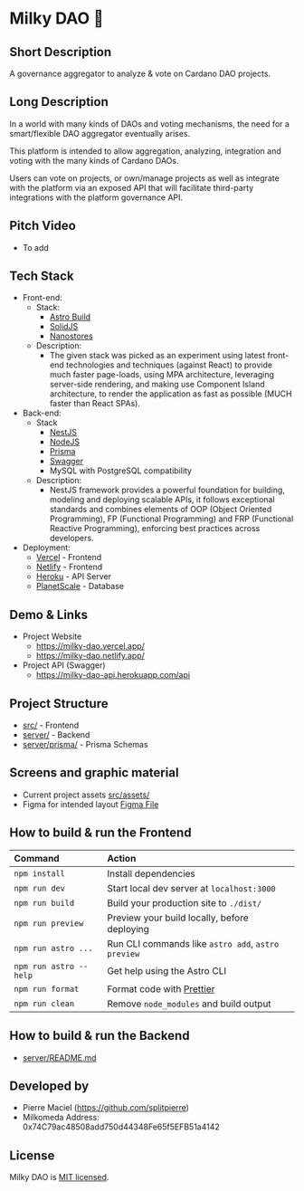 # Milky DAO 🌌

## Short Description

A governance aggregator to analyze & vote on Cardano DAO projects.

## Long Description

In a world with many kinds of DAOs and voting mechanisms, the need for a smart/flexible DAO aggregator eventually arises.

This platform is intended to allow aggregation, analyzing, integration and voting with the many kinds of Cardano DAOs.

Users can vote on projects, or own/manage projects as well as integrate with the platform via an exposed API that will facilitate third-party integrations with the platform governance API.

## Pitch Video

- To add

## Tech Stack

- Front-end:
  - Stack:
    - [Astro Build](https://astro.build/)
    - [SolidJS](https://www.solidjs.com/)
    - [Nanostores](https://github.com/nanostores/nanostores)
  - Description:
    - The given stack was picked as an experiment using latest front-end technologies and techniques (against React) to provide much faster page-loads, using MPA architecture, leveraging server-side rendering, and making use Component Island architecture, to render the application as fast as possible (MUCH faster than React SPAs).
- Back-end:
  - Stack
    - [NestJS](https://docs.nestjs.com/)
    - [NodeJS](https://nodejs.dev/en/)
    - [Prisma](https://prisma.io/)
    - [Swagger](https://swagger.io/)
    - MySQL with PostgreSQL compatibility
  - Description:
    - NestJS framework provides a powerful foundation for building, modeling and deploying scalable APIs, it follows exceptional standards and combines elements of OOP (Object Oriented Programming), FP (Functional Programming) and FRP (Functional Reactive Programming), enforcing best practices across developers.
- Deployment:
  - [Vercel](https://vercel.com/) - Frontend
  - [Netlify](https://netlify.app/) - Frontend
  - [Heroku](https://heroku.com/) - API Server
  - [PlanetScale](https://planetscale.com/) - Database

## Demo & Links

- Project Website
  - https://milky-dao.vercel.app/
  - https://milky-dao.netlify.app/
- Project API (Swagger)
  - https://milky-dao-api.herokuapp.com/api

## Project Structure

- [src/](src/) - Frontend
- [server/](server/) - Backend
- [server/prisma/](server/prisma/) - Prisma Schemas

## Screens and graphic material

- Current project assets [src/assets/](src/assets/)
- Figma for intended layout [Figma File](https://www.figma.com/file/f0uA5u7FgFkaKVDadjUu7h/Milky-DAO?node-id=2%3A2)

## How to build & run the Frontend

| Command                | Action                                             |
| :--------------------- | :------------------------------------------------- |
| `npm install`          | Install dependencies                               |
| `npm run dev`          | Start local dev server at `localhost:3000`         |
| `npm run build`        | Build your production site to `./dist/`            |
| `npm run preview`      | Preview your build locally, before deploying       |
| `npm run astro ...`    | Run CLI commands like `astro add`, `astro preview` |
| `npm run astro --help` | Get help using the Astro CLI                       |
| `npm run format`       | Format code with [Prettier](https://prettier.io/)  |
| `npm run clean`        | Remove `node_modules` and build output             |

## How to build & run the Backend

- [server/README.md](server/README.md)

## Developed by

- Pierre Maciel (https://github.com/splitpierre)
- Milkomeda Address: 0x74C79ac48508add750d44348Fe65f5EFB51a4142

## License

Milky DAO is [MIT licensed](LICENSE).
